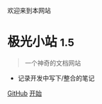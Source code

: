 

欢迎来到本网站

# 极光小站 <small>1.5</small>

> 一个神奇的文档网站

- 记录开发中写下/整合的笔记

[GitHub](https://github.com/MIYRCX/doc)
[开始](/README.md)
